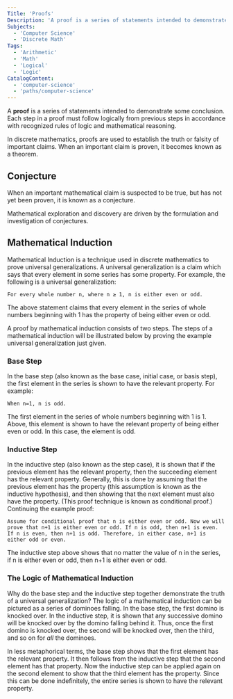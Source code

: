 ```yaml
---
Title: 'Proofs'
Description: 'A proof is a series of statements intended to demonstrate some conclusion.'
Subjects:
  - 'Computer Science'
  - 'Discrete Math'
Tags:
  - 'Arithmetic'
  - 'Math'
  - 'Logical'
  - 'Logic'
CatalogContent:
  - 'computer-science'
  - 'paths/computer-science'
---
```


A **proof** is a series of statements intended to demonstrate some conclusion. Each step in a proof must follow logically from previous steps in accordance with recognized rules of logic and mathematical reasoning.

In discrete mathematics, proofs are used to establish the truth or falsity of important claims. When an important claim is proven, it becomes known as a theorem.

## Conjecture

When an important mathematical claim is suspected to be true, but has not yet been proven, it is known as a conjecture.

Mathematical exploration and discovery are driven by the formulation and investigation of conjectures.

## Mathematical Induction

Mathematical Induction is a technique used in discrete mathematics to prove universal generalizations. A universal generalization is a claim which says that every element in some series has some property. For example, the following is a universal generalization:

```plaintext
For every whole number n, where n ≥ 1, n is either even or odd.
```
The above statement claims that every element in the series of whole numbers beginning with 1 has the property of being either even or odd.

A proof by mathematical induction consists of two steps. The steps of a mathematical induction will be illustrated below by proving the example universal generalization just given.

### Base Step

In the base step (also known as the base case, initial case, or basis step), the first element in the series is shown to have the relevant property. For example:

```plaintext
When n=1, n is odd.
```

The first element in the series of whole numbers beginning with 1 is 1. Above, this element is shown to have the relevant property of being either even or odd. In this case, the element is odd.

### Inductive Step

In the inductive step (also known as the step case), it is shown that if the previous element has the relevant property, then the succeeding element has the relevant property. Generally, this is done by assuming that the previous element has the property (this assumption is known as the inductive hypothesis), and then showing that the next element must also have the property. (This proof technique is known as conditional proof.) Continuing the example proof:

```plaintext
Assume for conditional proof that n is either even or odd. Now we will prove that n+1 is either even or odd. If n is odd, then n+1 is even. If n is even, then n+1 is odd. Therefore, in either case, n+1 is either odd or even.
```

The inductive step above shows that no matter the value of n in the series, if n is either even or odd, then n+1 is either even or odd.

### The Logic of Mathematical Induction

Why do the base step and the inductive step together demonstrate the truth of a universal generalization? The logic of a mathematical induction can be pictured as a series of dominoes falling. In the base step, the first domino is knocked over. In the inductive step, it is shown that any successive domino will be knocked over by the domino falling behind it. Thus, once the first domino is knocked over, the second will be knocked over, then the third, and so on for *all* the dominoes.

In less metaphorical terms, the base step shows that the first element has the relevant property. It then follows from the inductive step that the second element has that property. Now the inductive step can be applied again on the second element to show that the third element has the property. Since this can be done indefinitely, the entire series is shown to have the relevant property.
